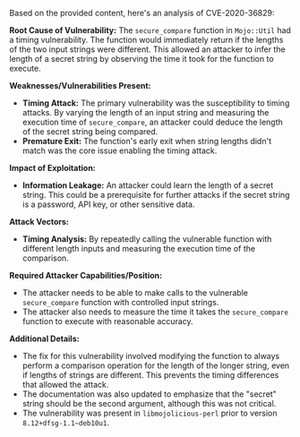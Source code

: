 Based on the provided content, here's an analysis of CVE-2020-36829:

**Root Cause of Vulnerability:**
The `secure_compare` function in `Mojo::Util` had a timing vulnerability. The function would immediately return if the lengths of the two input strings were different. This allowed an attacker to infer the length of a secret string by observing the time it took for the function to execute.

**Weaknesses/Vulnerabilities Present:**
- **Timing Attack:** The primary vulnerability was the susceptibility to timing attacks. By varying the length of an input string and measuring the execution time of `secure_compare`, an attacker could deduce the length of the secret string being compared.
- **Premature Exit:** The function's early exit when string lengths didn't match was the core issue enabling the timing attack.

**Impact of Exploitation:**
- **Information Leakage:** An attacker could learn the length of a secret string. This could be a prerequisite for further attacks if the secret string is a password, API key, or other sensitive data.

**Attack Vectors:**
- **Timing Analysis:** By repeatedly calling the vulnerable function with different length inputs and measuring the execution time of the comparison.

**Required Attacker Capabilities/Position:**
- The attacker needs to be able to make calls to the vulnerable `secure_compare` function with controlled input strings.
- The attacker also needs to measure the time it takes the `secure_compare` function to execute with reasonable accuracy.

**Additional Details:**

- The fix for this vulnerability involved modifying the function to always perform a comparison operation for the length of the longer string, even if lengths of strings are different. This prevents the timing differences that allowed the attack.
- The documentation was also updated to emphasize that the "secret" string should be the second argument, although this was not critical.
- The vulnerability was present in `libmojolicious-perl` prior to version `8.12+dfsg-1.1~deb10u1`.